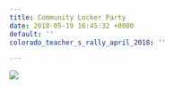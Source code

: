```yaml
---
title: Community Locker Party
date: 2018-05-19 16:45:32 +0000
default: ''
colorado_teacher_s_rally_april_2018: ''

---
```

![](/uploads/2018/05/19/5BCB437B-9AF2-4CA2-9715-35B2A779ABBA.jpeg)